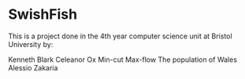 # SwishFish

This is a project done in the 4th year computer science unit at Bristol University by:

Kenneth Blark
Celeanor Ox
Min-cut Max-flow
The population of Wales
Alessio Zakaria
